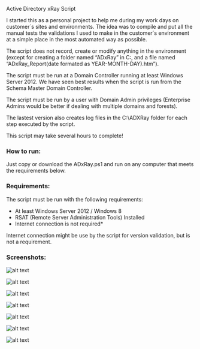 Active Directory xRay Script

I started this as a personal project to help me during my work days on customer´s sites and environments. The idea was to compile and put all the manual tests the validations I used to make in the customer´s environment at a simple place in the most automated way as possible. 

The script does not record, create or modify anything in the environment (except for creating a folder named “ADxRay” in C:\, and a file named “ADxRay_Report(date formated as YEAR-MONTH-DAY).htm”). 

The script must be run at a Domain Controller running at least Windows Server 2012. We have seen best results when the script is run from the Schema Master Domain Controller.

The script must be run by a user with Domain Admin privileges (Enterprise Admins would be better if dealing with multiple domains and forests).

The lastest version also creates log files in the C:\ADXRay folder for each step executed by the script.

This script may take several hours to complete!

### How to run:

Just copy or download the ADxRay.ps1 and run on any computer that meets the requirements below.

### Requirements:

The script must be run with the following requirements:

 - At least Windows Server 2012 / Windows 8
 - RSAT (Remote Server Administration Tools) Installed
 - Internet connection is not required*
 
Internet connection might be use by the script for version validation, but is not a requirement. 




### Screenshots:




![alt text](https://github.com/Merola132/ADxRay/raw/master/Docs/0.png)



![alt text](https://github.com/Merola132/ADxRay/raw/master/Docs/1.png)



![alt text](https://github.com/Merola132/ADxRay/raw/master/Docs/2.png)



![alt text](https://github.com/Merola132/ADxRay/raw/master/Docs/3.png)



![alt text](https://github.com/Merola132/ADxRay/raw/master/Docs/4.png)




![alt text](https://github.com/Merola132/ADxRay/raw/master/Docs/5.png)



![alt text](https://github.com/Merola132/ADxRay/raw/master/Docs/6.png)
